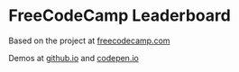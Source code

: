 # FreeCodeCamp Leaderboard

Based on the project at  [freecodecamp.com](https://www.freecodecamp.com/challenges/build-a-camper-leaderboard)

Demos at [github.io](https://ssheilah.github.io/leaderboard/) and [codepen.io](http://codepen.io/ssheilah/pen/OpYaWr)
